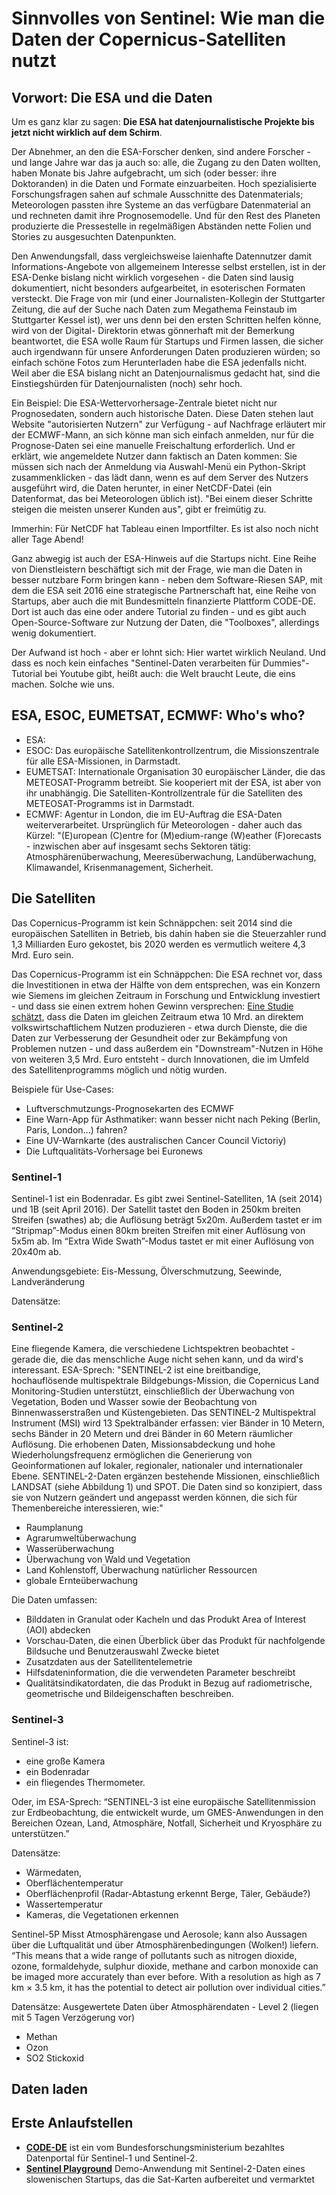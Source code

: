 # Sinnvolles von Sentinel: Wie man die Daten der Copernicus-Satelliten nutzt #

## Vorwort: Die ESA und die Daten 

Um es ganz klar zu sagen: **Die ESA hat datenjournalistische Projekte bis jetzt nicht wirklich auf dem Schirm**.

Der Abnehmer, an den die ESA-Forscher denken, sind andere Forscher - und lange Jahre war das ja auch so: alle, die
Zugang zu den Daten wollten, haben Monate bis Jahre aufgebracht, um sich (oder besser: ihre Doktoranden) in die Daten 
und Formate einzuarbeiten. Hoch spezialisierte Forschungsfragen sahen auf schmale Ausschnitte des Datenmaterials; Meteorologen
passten ihre Systeme an das verfügbare Datenmaterial an und rechneten damit ihre Prognosemodelle. Und für den Rest des Planeten 
produzierte die Pressestelle in regelmäßigen Abständen nette Folien und Stories zu ausgesuchten Datenpunkten. 

Den Anwendungsfall, dass vergleichsweise laienhafte Datennutzer damit Informations-Angebote von allgemeinem Interesse selbst 
erstellen, ist in der ESA-Denke bislang nicht wirklich vorgesehen - die Daten sind lausig dokumentiert, nicht besonders aufgearbeitet, 
in esoterischen Formaten versteckt. Die Frage von mir (und einer Journalisten-Kollegin der Stuttgarter Zeitung, die auf der Suche nach 
Daten zum Megathema Feinstaub im Stuttgarter Kessel ist), wer uns denn bei den ersten Schritten helfen könne, wird von der Digital-
Direktorin etwas gönnerhaft mit der Bemerkung beantwortet, die ESA wolle Raum für Startups und Firmen lassen, die sicher auch irgendwann
für unsere Anforderungen Daten produzieren würden; so einfach schöne Fotos zum Herunterladen habe die ESA jedenfalls nicht. Weil aber die 
ESA bislang nicht an Datenjournalismus gedacht hat, sind die Einstiegshürden für Datenjournalisten (noch) sehr hoch. 

Ein Beispiel: Die ESA-Wettervorhersage-Zentrale bietet nicht nur Prognosedaten, sondern auch historische Daten. Diese Daten stehen
laut Website "autorisierten Nutzern" zur Verfügung - auf Nachfrage erläutert mir der ECMWF-Mann, an sich könne man sich einfach anmelden, 
nur für die Prognose-Daten sei eine manuelle Freischaltung erforderlich. Und er erklärt, wie angemeldete Nutzer dann faktisch an Daten
kommen: Sie müssen sich nach der Anmeldung via Auswahl-Menü ein Python-Skript zusammenklicken - das lädt dann, wenn es auf dem Server des 
Nutzers ausgeführt wird, die Daten herunter, in einer NetCDF-Datei (ein Datenformat, das bei Meteorologen üblich ist). "Bei einem dieser
Schritte steigen die meisten unserer Kunden aus", gibt er freimütig zu. 

Immerhin: Für NetCDF hat Tableau einen Importfilter. Es ist also noch nicht aller Tage Abend!

Ganz abwegig ist auch der ESA-Hinweis auf die Startups nicht. Eine Reihe von Dienstleistern beschäftigt sich mit der Frage, wie
man die Daten in besser nutzbare Form bringen kann - neben dem Software-Riesen SAP, mit dem die ESA seit 2016 eine strategische Partnerschaft
hat, eine Reihe von Startups, aber auch die mit Bundesmitteln finanzierte Plattform CODE-DE. Dort ist auch das eine oder andere 
Tutorial zu finden - und es gibt auch Open-Source-Software zur Nutzung der Daten, die "Toolboxes", allerdings wenig dokumentiert. 

Der Aufwand ist hoch - aber er lohnt sich: Hier wartet wirklich Neuland. Und dass es noch kein einfaches "Sentinel-Daten verarbeiten für Dummies"-
Tutorial bei Youtube gibt, heißt auch: die Welt braucht Leute, die eins machen. Solche wie uns. 

## ESA, ESOC, EUMETSAT, ECMWF: Who's who?

- ESA: 
- ESOC: Das europäische Satellitenkontrollzentrum, die Missionszentrale für alle ESA-Missionen, in Darmstadt. 
- EUMETSAT: Internationale Organisation 30 europäischer Länder, die das METEOSAT-Programm betreibt. Sie kooperiert mit der ESA, ist aber von ihr
unabhängig. Die Satelliten-Kontrollzentrale für die Satelliten des METEOSAT-Programms ist in Darmstadt. 
- ECMWF: Agentur in London, die im EU-Auftrag die ESA-Daten weiterverarbeitet. Ursprünglich für Meteorologen - daher auch das Kürzel: "(E)uropean
(C)entre for (M)edium-range (W)eather (F)orecasts - inzwischen aber auf insgesamt sechs Sektoren tätig: Atmosphärenüberwachung, Meeresüberwachung, 
Landüberwachung, Klimawandel, Krisenmanagement, Sicherheit. 

## Die Satelliten ##

Das Copernicus-Programm ist kein Schnäppchen: seit 2014 sind die europäischen Satelliten in Betrieb, bis dahin haben sie 
die Steuerzahler rund 1,3 Milliarden Euro gekostet, bis 2020 werden es vermutlich weitere 4,3 Mrd. Euro sein. 

Das Copernicus-Programm ist ein Schnäppchen: Die ESA rechnet vor, dass die Investitionen in etwa der Hälfte von dem entsprechen, 
was ein Konzern wie Siemens im gleichen Zeitraum in Forschung und Entwicklung investiert - und dass sie einen extrem hohen 
Gewinn versprechen: [Eine Studie schätzt](http://www.copernicus.eu/sites/default/files/library/4_Copernicus_User_Uptake_Strategy.pdf), dass
die Daten im gleichen Zeitraum etwa 10 Mrd. an direktem volkswirtschaftlichem Nutzen produzieren - etwa durch Dienste, die die
Daten zur Verbesserung der Gesundheit oder zur Bekämpfung von Problemen nutzen - und dass außerdem ein "Downstream"-Nutzen in Höhe
von weiteren 3,5 Mrd. Euro entsteht - durch Innovationen, die im Umfeld des Satellitenprogramms möglich und nötig wurden. 

Beispiele für Use-Cases: 
- Luftverschmutzungs-Prognosekarten des ECMWF
- Eine Warn-App für Asthmatiker: wann besser nicht nach Peking (Berlin, Paris, London...) fahren?
- Eine UV-Warnkarte (des australischen Cancer Council Victoriy)
- Die Luftqualitäts-Vorhersage bei Euronews

### Sentinel-1
Sentinel-1 ist ein Bodenradar. 
Es gibt zwei Sentinel-Satelliten, 1A (seit 2014) und 1B (seit April 2016). 
Der Satellit tastet den Boden in 250km breiten Streifen (swathes) ab; 
die Auflösung beträgt 5x20m. Außerdem tastet er im “Stripmap”-Modus einen 80km breiten 
Streifen mit einer Auflösung von 5x5m ab. Im “Extra Wide Swath”-Modus tastet er mit einer Auflösung von 20x40m ab. 

Anwendungsgebiete: Eis-Messung, Ölverschmutzung, Seewinde, Landveränderung

Datensätze:

### Sentinel-2
Eine fliegende Kamera, die verschiedene Lichtspektren beobachtet - gerade die, die das menschliche Auge nicht sehen kann, und da
wird's interessant. ESA-Sprech: 
"SENTINEL-2 ist eine breitbandige, hochauflösende multispektrale Bildgebungs-Mission, die Copernicus Land Monitoring-Studien unterstützt, einschließlich der Überwachung von Vegetation, Boden und Wasser sowie der Beobachtung von Binnenwasserstraßen und Küstengebieten.
Das SENTINEL-2 Multispektral Instrument (MSI) wird 13 Spektralbänder erfassen: vier Bänder in 10 Metern, sechs Bänder in 20 Metern und drei Bänder in 60 Metern räumlicher Auflösung.
Die erhobenen Daten, Missionsabdeckung und hohe Wiederholungsfrequenz ermöglichen die Generierung von Geoinformationen auf lokaler, regionaler, nationaler und internationaler Ebene.
SENTINEL-2-Daten ergänzen bestehende Missionen, einschließlich LANDSAT (siehe Abbildung 1) und SPOT. Die Daten sind so konzipiert, dass sie von Nutzern geändert und angepasst werden können, die sich für Themenbereiche interessieren, wie:"
- Raumplanung
- Agrarumweltüberwachung
- Wasserüberwachung
- Überwachung von Wald und Vegetation
- Land Kohlenstoff, Überwachung natürlicher Ressourcen
- globale Ernteüberwachung

Die Daten umfassen:
- Bilddaten in Granulat oder Kacheln und das Produkt Area of ​​Interest (AOI) abdecken
- Vorschau-Daten, die einen Überblick über das Produkt für nachfolgende Bildsuche und Benutzerauswahl Zwecke bietet
- Zusatzdaten aus der Satellitentelemetrie
- Hilfsdateninformation, die die verwendeten Parameter beschreibt
- Qualitätsindikatordaten, die das Produkt in Bezug auf radiometrische, geometrische und Bildeigenschaften beschreiben.

### Sentinel-3

Sentinel-3 ist: 
- eine große Kamera
- ein Bodenradar
- ein fliegendes Thermometer. 

Oder, im ESA-Sprech: “SENTINEL-3 ist eine europäische Satellitenmission zur Erdbeobachtung, 
die entwickelt wurde, um GMES-Anwendungen in den Bereichen Ozean, Land, Atmosphäre, Notfall, Sicherheit und Kryosphäre zu unterstützen.”

Datensätze: 
- Wärmedaten, 
- Oberflächentemperatur
- Oberflächenprofil (Radar-Abtastung erkennt Berge, Täler, Gebäude?)
- Wassertemperatur
- Kameras, die Vegetationen erkennen

Sentinel-5P
Misst Atmosphärengase und Aerosole; kann also Aussagen über die Luftqualität und über Atmosphärenbedingungen 
(Wolken!) liefern. “This means that a wide range of pollutants such as nitrogen dioxide, ozone, formaldehyde,
sulphur dioxide, methane and carbon monoxide can be imaged more accurately than ever before.
With a resolution as high as 7 km × 3.5 km, it has the potential to detect air pollution over individual cities.”

Datensätze:
Ausgewertete Daten über Atmosphärendaten - Level 2 (liegen mit 5 Tagen Verzögerung vor) 
- Methan
- Ozon
- SO2 Stickoxid
 
## Daten laden




## Erste Anlaufstellen ##

- [**CODE-DE**](http://code-de.org) ist ein vom Bundesforschungsministerium bezahltes Datenportal für Sentinel-1 und Sentinel-2. 
- [**Sentinel Playground**](http://apps.sentinel-hub.com/sentinel-playground/) Demo-Anwendung mit Sentinel-2-Daten eines slowenischen
Startups, das die Sat-Karten aufbereitet und vermarktet
